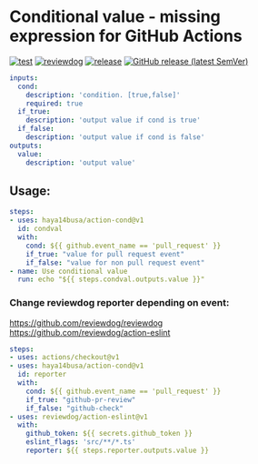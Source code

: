 # Conditional value - missing expression for GitHub Actions

[![test](https://github.com/haya14busa/action-cond/workflows/test/badge.svg)](https://github.com/haya14busa/action-cond/actions?query=workflow%3Atest)
[![reviewdog](https://github.com/haya14busa/action-cond/workflows/reviewdog/badge.svg)](https://github.com/haya14busa/action-cond/actions?query=workflow%3Areviewdog)
[![release](https://github.com/haya14busa/action-cond/workflows/release/badge.svg)](https://github.com/haya14busa/action-cond/actions?query=workflow%3Arelease)
[![GitHub release (latest SemVer)](https://img.shields.io/github/v/release/haya14busa/action-cond?logo=github&sort=semver)](https://github.com/haya14busa/action-cond/releases)

```yaml
inputs:
  cond:
    description: 'condition. [true,false]'
    required: true
  if_true:
    description: 'output value if cond is true'
  if_false:
    description: 'output value if cond is false'
outputs:
  value:
    description: 'output value'
```


## Usage:

```yaml
steps:
- uses: haya14busa/action-cond@v1
  id: condval
  with:
    cond: ${{ github.event_name == 'pull_request' }}
    if_true: "value for pull request event"
    if_false: "value for non pull request event"
- name: Use conditional value
  run: echo "${{ steps.condval.outputs.value }}"
```

### Change reviewdog reporter depending on event:

https://github.com/reviewdog/reviewdog
https://github.com/reviewdog/action-eslint

```yaml
steps:
- uses: actions/checkout@v1
- uses: haya14busa/action-cond@v1
  id: reporter
  with:
    cond: ${{ github.event_name == 'pull_request' }}
    if_true: "github-pr-review"
    if_false: "github-check"
- uses: reviewdog/action-eslint@v1
  with:
    github_token: ${{ secrets.github_token }}
    eslint_flags: 'src/**/*.ts'
    reporter: ${{ steps.reporter.outputs.value }}
```
